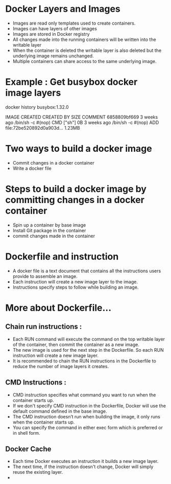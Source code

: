 
# Docker Layers and Images


 - Images are read only templates used to create containers.
 - Images can have layers of other images
 - Images are stored in Docker registry
 - All changes made into the running containers will be written into the writable layer
 - When the container is deleted the writable layer is also deleted but the underlying image remains unchanged.
 - Multiple containers can share access to the same underlying image.
 
  
 # Example : Get busybox docker image layers

docker history busybox:1.32.0

IMAGE               CREATED             CREATED BY                                      SIZE                COMMENT
6858809bf669        3 weeks ago         /bin/sh -c #(nop)  CMD ["sh"]                   0B
<missing>           3 weeks ago         /bin/sh -c #(nop) ADD file:72be520892d0a903d…   1.23MB
 
# Two ways to build a docker image
- Commit changes in a docker container
- Write a docker file


# Steps to build a docker image by committing changes in a docker container
- Spin up a container by base image
- Install Git package in the container
- commit changes made in the container

# Dockerfile and instruction
- A docker file is a text document that contains all the instructions users provide to assemble an image.
- Each instruction will create a new image layer to the image.
- Instructions specify steps to follow while building an image.

# More about Dockerfile...

## Chain run instructions :
 - Each	RUN	command	will	execute	the	command	on	the	top	writable	layer	of	the	container,	then	commit	the	container	as	a	new	image.
 - The	new	image	is	used	for	the	next	step	in	the	Dockerfile.	So	each	RUN	instruction	will	create	a	new	image	layer.
 - It	is	recommended	to	chain	the	RUN	instructions	in	the	Dockerfile to	reduce	the	number	of	image	layers	it	creates.
 
## CMD	Instructions :

- CMD	instruction	specifies	what	command	you	want	to	run	when	the	container	starts	up.	
- If	we	don't	specify	CMD	instruction	in	the	Dockerfile,	Docker will	use	the	default	command	defined	in	the	base	image.	
- The	CMD	instruction	doesn’t	run	when	building	the	image,	it	only	runs	when	the	container	starts	up.	
- You	can	specify	the	command	in	either	exec	form	which	is	preferred	or	in	shell	form.

## Docker Cache
- Each	time	Docker executes	an	instruction	it	builds a new image layer.
- The	next	time,	if	the	instruction	doesn't	change,	Docker will	simply	reuse	the	existing	layer.
- 

